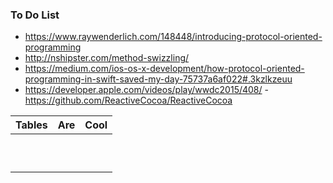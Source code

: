 ### To Do List

- https://www.raywenderlich.com/148448/introducing-protocol-oriented-programming
- http://nshipster.com/method-swizzling/
- https://medium.com/ios-os-x-development/how-protocol-oriented-programming-in-swift-saved-my-day-75737a6af022#.3kzlkzeuu
- https://developer.apple.com/videos/play/wwdc2015/408/
-https://github.com/ReactiveCocoa/ReactiveCocoa


| Tables                       |      Are                          |  Cool                     |
|------------------------------|-----------------------------------|---------------------------|
|                              |                                   |                           |
|                              |                                   |                           |
|                              |                                   |                           |
|                              |                                   |                           |
|                              |                                   |                           |
|                              |                                   |                           |
|                              |                                   |                           |
|                              |                                   |                           |
|                              |                                   |                           |
|                              |                                   |                           |

